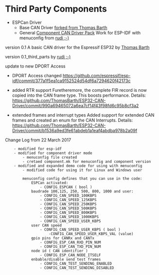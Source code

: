 # Third Party Components

- ESPCan Driver 
  - Base CAN Driver [forked from Thomas Barth](https://github.com/ThomasBarth/ESP32-CAN-Driver)
  - General [Component CAN Driver Pack](https://github.com/ESP32DE/ESP32-CAN-Driver/tree/Component_CAN_Driver_Pack) Work for ESP-IDF with menuconfig from [rudi ;-)](http://esp32.de)

 version 0.1
 A basic CAN driver for the Espressif ESP32 by [Thomas Barth](http://barth-dev.de)
 
version 0.1_third_parts by [rudi ;-)](http://esp32.de)

update to new DPORT Access

- DPORT Access changed
  https://github.com/espressif/esp-idf/commit/377a1f5ea1ca9152524d54df6a7294620f42173c

- added RTR support
  Furetheremore, the complete FIR record is now copied into the 
  CAN frame type. This boosts performance.
  Details: https://github.com/ThomasBarth/ESP32-CAN-Driver/commit/990a69465072a6ea7cf14f43f98fd6c95b8cf3a2

- extended frames and interrupt types
  Added support for extended CAN frames and created an enum 
  for the CAN Interrupts.
  Details: https://github.com/ThomasBarth/ESP32-CAN-Driver/commit/b1536a9ed3fe61abdeb1a1eaf4abdba978b2a09f


Change Log from 22 March 2017
 
   		- modified for esp-idf
   		- modified for component driver mode
 			- menuconfig file created
  			- cretaed component.mk for menuconfig and component version 
   		- modified and expanded demo code for using with menuconfig
 			- modified code for using it for Linux and Windows user
 
 			menuconfig config defines that you can use in the code:
 				ESPCan activated:
 					- CONFIG_ESPCAN ( bool ) 
  				baudrade 100,125, 250, 500, 800, 1000 and user: 
 					- CONFIG_CAN_SPEED_100KBPS 
 					- CONFIG_CAN_SPEED_125KBPS
 					- CONFIG_CAN_SPEED_250KBPS
 					- CONFIG_CAN_SPEED_500KBPS
 					- CONFIG_CAN_SPEED_800KBPS
 					- CONFIG_CAN_SPEED_1000KBPS
 					- CONFIG_CAN_SPEED_USER_KBPS
 				user CAN speed
 					- CONFIG_CAN_SPEED_USER_KBPS ( bool )
 						-CONFIG_CAN_SPEED_USER_KBPS_VAL (value)
 				gpio pins for CANRx and CANTx
 					- CONFIG_ESP_CAN_RXD_PIN_NUM
 					- CONFIG_ESP_CAN_TXD_PIN_NUM 
 				node id ( CAN identifier )
 					- CONFIG_ESP_CAN_NODE_ITSELF
 				enbable/disable send test frames
 					- CONFIG_CAN_TEST_SENDING_ENABLED
 					- CONFIG_CAN_TEST_SENDING_DISABLED 


    
